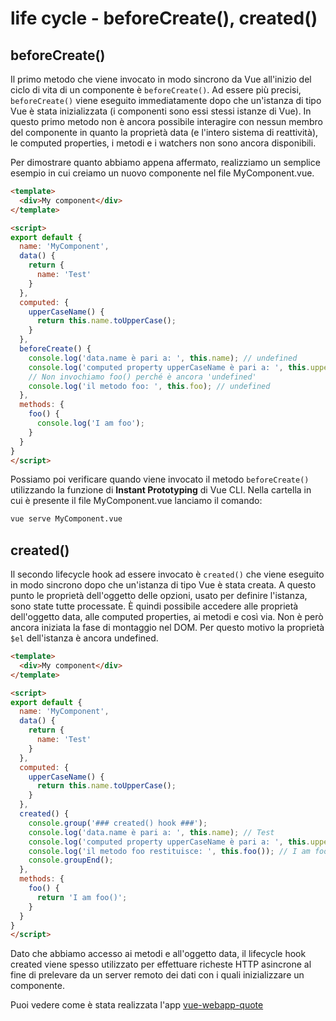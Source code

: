 # life cycle - beforeCreate(), created()

## beforeCreate()

Il primo metodo che viene invocato in modo sincrono da Vue all'inizio del ciclo di vita di un componente è `beforeCreate()`. Ad essere più precisi, `beforeCreate()` viene eseguito immediatamente dopo che un'istanza di tipo Vue è stata inizializzata (i componenti sono essi stessi istanze di Vue). In questo primo metodo non è ancora possibile interagire con nessun membro del componente in quanto la proprietà data (e l'intero sistema di reattività), le computed properties, i metodi e i watchers non sono ancora disponibili.

Per dimostrare quanto abbiamo appena affermato, realizziamo un semplice esempio in cui creiamo un nuovo componente nel file MyComponent.vue.

```html
<template>
  <div>My component</div>  
</template>

<script>
export default {
  name: 'MyComponent',
  data() {
    return {
      name: 'Test'
    }
  },
  computed: {
    upperCaseName() {
      return this.name.toUpperCase();
    } 
  },
  beforeCreate() {
    console.log('data.name è pari a: ', this.name); // undefined
    console.log('computed property upperCaseName è pari a: ', this.upperCaseName); // undefined
    // Non invochiamo foo() perché è ancora 'undefined'
    console.log('il metodo foo: ', this.foo); // undefined
  },
  methods: {
    foo() {
      console.log('I am foo');
    }
  }
}
</script>
```

Possiamo poi verificare quando viene invocato il metodo `beforeCreate()` utilizzando la funzione di **Instant Prototyping** di Vue CLI. Nella cartella in cui è presente il file MyComponent.vue lanciamo il comando:

```html
vue serve MyComponent.vue
```

## created()

Il secondo lifecycle hook ad essere invocato è `created()` che viene eseguito in modo sincrono dopo che un'istanza di tipo Vue è stata creata. A questo punto le proprietà dell'oggetto delle opzioni, usato per definire l'istanza, sono state tutte processate. È quindi possibile accedere alle proprietà dell'oggetto data, alle computed properties, ai metodi e così via. Non è però ancora iniziata la fase di montaggio nel DOM. Per questo motivo la proprietà `$el` dell'istanza è ancora undefined.

```html
<template>
  <div>My component</div>  
</template>

<script>
export default {
  name: 'MyComponent',
  data() {
    return {
      name: 'Test'
    }
  },
  computed: {
    upperCaseName() {
      return this.name.toUpperCase();
    } 
  },
  created() {
    console.group('### created() hook ###');
    console.log('data.name è pari a: ', this.name); // Test
    console.log('computed property upperCaseName è pari a: ', this.upperCaseName); // TEST
    console.log('il metodo foo restituisce: ', this.foo()); // I am foo()
    console.groupEnd();
  },
  methods: {
    foo() {
      return 'I am foo()';
    }
  }
}
</script>
```

Dato che abbiamo accesso ai metodi e all'oggetto data, il lifecycle hook created viene spesso utilizzato per effettuare richeste HTTP asincrone al fine di prelevare da un server remoto dei dati con i quali inizializzare un componente.

Puoi vedere come è stata realizzata l'app [vue-webapp-quote]()